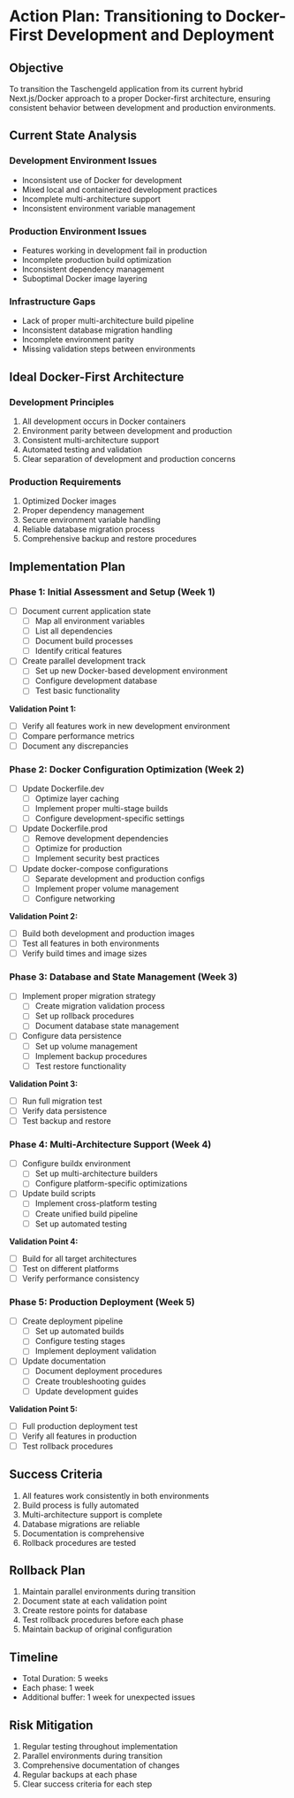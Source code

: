 # Action Plan: Transitioning to Docker-First Development and Deployment

## Objective
To transition the Taschengeld application from its current hybrid Next.js/Docker approach to a proper Docker-first architecture, ensuring consistent behavior between development and production environments.

## Current State Analysis

### Development Environment Issues
- Inconsistent use of Docker for development
- Mixed local and containerized development practices
- Incomplete multi-architecture support
- Inconsistent environment variable management

### Production Environment Issues
- Features working in development fail in production
- Incomplete production build optimization
- Inconsistent dependency management
- Suboptimal Docker image layering

### Infrastructure Gaps
- Lack of proper multi-architecture build pipeline
- Inconsistent database migration handling
- Incomplete environment parity
- Missing validation steps between environments

## Ideal Docker-First Architecture

### Development Principles
1. All development occurs in Docker containers
2. Environment parity between development and production
3. Consistent multi-architecture support
4. Automated testing and validation
5. Clear separation of development and production concerns

### Production Requirements
1. Optimized Docker images
2. Proper dependency management
3. Secure environment variable handling
4. Reliable database migration process
5. Comprehensive backup and restore procedures

## Implementation Plan

### Phase 1: Initial Assessment and Setup (Week 1)
- [ ] Document current application state
  - [ ] Map all environment variables
  - [ ] List all dependencies
  - [ ] Document build processes
  - [ ] Identify critical features

- [ ] Create parallel development track
  - [ ] Set up new Docker-based development environment
  - [ ] Configure development database
  - [ ] Test basic functionality
  
**Validation Point 1:**
- [ ] Verify all features work in new development environment
- [ ] Compare performance metrics
- [ ] Document any discrepancies

### Phase 2: Docker Configuration Optimization (Week 2)
- [ ] Update Dockerfile.dev
  - [ ] Optimize layer caching
  - [ ] Implement proper multi-stage builds
  - [ ] Configure development-specific settings

- [ ] Update Dockerfile.prod
  - [ ] Remove development dependencies
  - [ ] Optimize for production
  - [ ] Implement security best practices

- [ ] Update docker-compose configurations
  - [ ] Separate development and production configs
  - [ ] Implement proper volume management
  - [ ] Configure networking

**Validation Point 2:**
- [ ] Build both development and production images
- [ ] Test all features in both environments
- [ ] Verify build times and image sizes

### Phase 3: Database and State Management (Week 3)
- [ ] Implement proper migration strategy
  - [ ] Create migration validation process
  - [ ] Set up rollback procedures
  - [ ] Document database state management

- [ ] Configure data persistence
  - [ ] Set up volume management
  - [ ] Implement backup procedures
  - [ ] Test restore functionality

**Validation Point 3:**
- [ ] Run full migration test
- [ ] Verify data persistence
- [ ] Test backup and restore

### Phase 4: Multi-Architecture Support (Week 4)
- [ ] Configure buildx environment
  - [ ] Set up multi-architecture builders
  - [ ] Configure platform-specific optimizations

- [ ] Update build scripts
  - [ ] Implement cross-platform testing
  - [ ] Create unified build pipeline
  - [ ] Set up automated testing

**Validation Point 4:**
- [ ] Build for all target architectures
- [ ] Test on different platforms
- [ ] Verify performance consistency

### Phase 5: Production Deployment (Week 5)
- [ ] Create deployment pipeline
  - [ ] Set up automated builds
  - [ ] Configure testing stages
  - [ ] Implement deployment validation

- [ ] Update documentation
  - [ ] Document deployment procedures
  - [ ] Create troubleshooting guides
  - [ ] Update development guides

**Validation Point 5:**
- [ ] Full production deployment test
- [ ] Verify all features in production
- [ ] Test rollback procedures

## Success Criteria
1. All features work consistently in both environments
2. Build process is fully automated
3. Multi-architecture support is complete
4. Database migrations are reliable
5. Documentation is comprehensive
6. Rollback procedures are tested

## Rollback Plan
1. Maintain parallel environments during transition
2. Document state at each validation point
3. Create restore points for database
4. Test rollback procedures before each phase
5. Maintain backup of original configuration

## Timeline
- Total Duration: 5 weeks
- Each phase: 1 week
- Additional buffer: 1 week for unexpected issues

## Risk Mitigation
1. Regular testing throughout implementation
2. Parallel environments during transition
3. Comprehensive documentation of changes
4. Regular backups at each phase
5. Clear success criteria for each step 